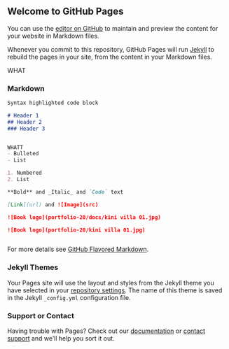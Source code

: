 ## Welcome to GitHub Pages

You can use the [editor on GitHub](https://github.com/dclv/portfolio-20/edit/gh-pages/index.md) to maintain and preview the content for your website in Markdown files.

Whenever you commit to this repository, GitHub Pages will run [Jekyll](https://jekyllrb.com/) to rebuild the pages in your site, from the content in your Markdown files.

WHAT

### Markdown

```markdown
Syntax highlighted code block

# Header 1
## Header 2
### Header 3


WHATT
- Bulleted
- List

1. Numbered
2. List

**Bold** and _Italic_ and `Code` text

[Link](url) and ![Image](src)

![Book logo](portfolio-20/docs/kini villa 01.jpg)

![Book logo](portfolio-20/kini villa 01.jpg)



```

For more details see [GitHub Flavored Markdown](https://guides.github.com/features/mastering-markdown/).

### Jekyll Themes

Your Pages site will use the layout and styles from the Jekyll theme you have selected in your [repository settings](https://github.com/dclv/portfolio-20/settings/pages). The name of this theme is saved in the Jekyll `_config.yml` configuration file.

### Support or Contact

Having trouble with Pages? Check out our [documentation](https://docs.github.com/categories/github-pages-basics/) or [contact support](https://support.github.com/contact) and we’ll help you sort it out.
